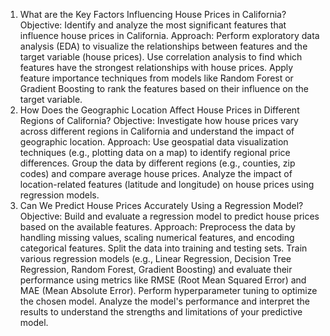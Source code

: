 1. What are the Key Factors Influencing House Prices in California?
Objective: Identify and analyze the most significant features that influence house prices in California.
Approach:
Perform exploratory data analysis (EDA) to visualize the relationships between features and the target variable (house prices).
Use correlation analysis to find which features have the strongest relationships with house prices.
Apply feature importance techniques from models like Random Forest or Gradient Boosting to rank the features based on their influence on the target variable.
2. How Does the Geographic Location Affect House Prices in Different Regions of California?
Objective: Investigate how house prices vary across different regions in California and understand the impact of geographic location.
Approach:
Use geospatial data visualization techniques (e.g., plotting data on a map) to identify regional price differences.
Group the data by different regions (e.g., counties, zip codes) and compare average house prices.
Analyze the impact of location-related features (latitude and longitude) on house prices using regression models.
3. Can We Predict House Prices Accurately Using a Regression Model?
Objective: Build and evaluate a regression model to predict house prices based on the available features.
Approach:
Preprocess the data by handling missing values, scaling numerical features, and encoding categorical features.
Split the data into training and testing sets.
Train various regression models (e.g., Linear Regression, Decision Tree Regression, Random Forest, Gradient Boosting) and evaluate their performance using metrics like RMSE (Root Mean Squared Error) and MAE (Mean Absolute Error).
Perform hyperparameter tuning to optimize the chosen model.
Analyze the model's performance and interpret the results to understand the strengths and limitations of your predictive model.